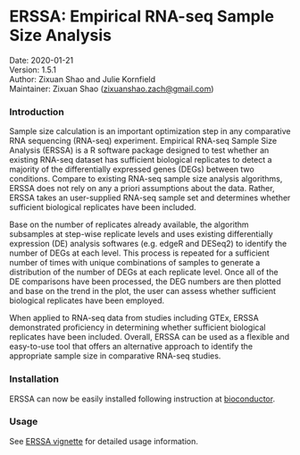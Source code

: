 # ERSSA: Empirical RNA-seq Sample Size Analysis

Date: 2020-01-21<br>
Version: 1.5.1<br>
Author: Zixuan Shao and Julie Kornfield<br>
Maintainer: Zixuan Shao (zixuanshao.zach@gmail.com)

### Introduction
Sample size calculation is an important optimization step in any comparative RNA sequencing (RNA-seq) experiment. Empirical RNA-seq Sample Size Analysis (ERSSA) is a R software package designed to test whether an existing RNA-seq dataset has sufficient biological replicates to detect a majority of the differentially expressed genes (DEGs) between two conditions. Compare to existing RNA-seq sample size analysis algorithms, ERSSA does not rely on any a priori assumptions about the data. Rather, ERSSA takes an user-supplied RNA-seq sample set and determines whether sufficient biological replicates have been included. 

Base on the number of replicates already available, the algorithm subsamples at step-wise replicate levels and uses existing differentially expression (DE) analysis softwares (e.g. edgeR and DESeq2) to identify the number of DEGs at each level. This process is repeated for a sufficient number of times with unique combinations of samples to generate a distribution of the number of DEGs at each replicate level. Once all of the DE comparisons have been processed, the DEG numbers are then plotted and base on the trend in the plot, the user can assess whether sufficient biological replicates have been employed.

When applied to RNA-seq data from studies including GTEx, ERSSA demonstrated proficiency in determining whether sufficient biological replicates have been included. Overall, ERSSA can be used as a flexible and easy-to-use tool that offers an alternative approach to identify the appropriate sample size in comparative RNA-seq studies.

### Installation
ERSSA can now be easily installed following instruction at [bioconductor](http://bioconductor.org/packages/release/bioc/html/ERSSA.html).

### Usage
See [ERSSA vignette](http://bioconductor.org/packages/release/bioc/vignettes/ERSSA/inst/doc/ERSSA.html) for detailed usage information.
